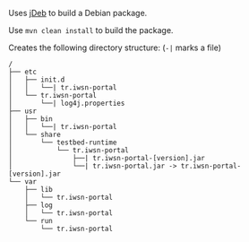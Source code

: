 
Uses [jDeb](https://github.com/tcurdt/jdeb) to build a Debian package.

Use ``mvn clean install`` to build the package.

Creates the following directory structure:
(``-|`` marks a file)
```
/
├── etc
│   ├── init.d
│   │   └──| tr.iwsn-portal
│   └── tr.iwsn-portal
│       └──| log4j.properties
├── usr
│   ├── bin
│   │   └──| tr.iwsn-portal
│   └── share
│       └── testbed-runtime
│           └── tr.iwsn-portal
│               ├──| tr.iwsn-portal-[version].jar
│               └──| tr.iwsn-portal.jar -> tr.iwsn-portal-[version].jar
└── var
    ├── lib
    │   └── tr.iwsn-portal
    ├── log
    │   └── tr.iwsn-portal
    └── run
        └── tr.iwsn-portal

```